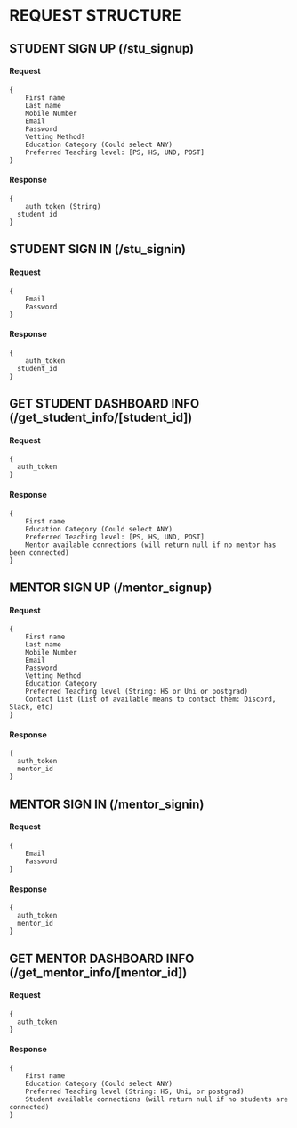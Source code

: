 # REQUEST STRUCTURE

## STUDENT SIGN UP (/stu_signup)
#### Request
```
{
	First name
	Last name
	Mobile Number
	Email
	Password
	Vetting Method?
	Education Category (Could select ANY)
	Preferred Teaching level: [PS, HS, UND, POST]
}
```

#### Response
```
{
	auth_token (String)
  student_id
}
```


## STUDENT SIGN IN (/stu_signin)
#### Request
```
{
	Email
	Password	
}
```
#### Response
```
{
	auth_token
  student_id
}
```


## GET STUDENT DASHBOARD INFO (/get_student_info/[student_id])
#### Request
```
{
  auth_token
}
```
#### Response
```
{
	First name
	Education Category (Could select ANY)
	Preferred Teaching level: [PS, HS, UND, POST]
	Mentor available connections (will return null if no mentor has been connected)
}
```


## MENTOR SIGN UP (/mentor_signup)
#### Request
```
{
	First name
	Last name
	Mobile Number
	Email
	Password
	Vetting Method
	Education Category
	Preferred Teaching level (String: HS or Uni or postgrad)
	Contact List (List of available means to contact them: Discord, Slack, etc)
}
```
#### Response
```
{
  auth_token
  mentor_id
}
```


## MENTOR SIGN IN (/mentor_signin)
#### Request
```
{
	Email
	Password	
}
```
#### Response
```
{
  auth_token
  mentor_id
}
```


## GET MENTOR DASHBOARD INFO (/get_mentor_info/[mentor_id])
#### Request
```
{
  auth_token
}
```
#### Response
```
{
	First name
	Education Category (Could select ANY)
	Preferred Teaching level (String: HS, Uni, or postgrad)
	Student available connections (will return null if no students are connected)
}
```